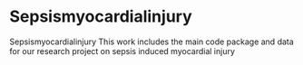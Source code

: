 # Sepsismyocardialinjury
Sepsismyocardialinjury
This work includes the main code package and data for our research project on sepsis induced myocardial injury

